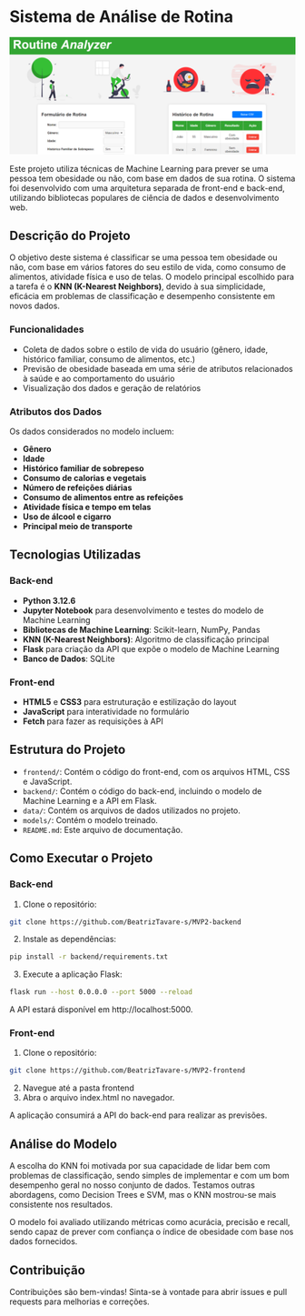 ﻿# Sistema de Análise de Rotina

![Tela do Sistema](https://github.com/BeatrizTavare-s/MVP2-frontend/blob/main/assets/tela.PNG)

Este projeto utiliza técnicas de Machine Learning para prever se uma pessoa tem obesidade ou não, com base em dados de sua rotina. O sistema foi desenvolvido com uma arquitetura separada de front-end e back-end, utilizando bibliotecas populares de ciência de dados e desenvolvimento web.

## Descrição do Projeto

O objetivo deste sistema é classificar se uma pessoa tem obesidade ou não, com base em vários fatores do seu estilo de vida, como consumo de alimentos, atividade física e uso de telas. O modelo principal escolhido para a tarefa é o **KNN (K-Nearest Neighbors)**, devido à sua simplicidade, eficácia em problemas de classificação e desempenho consistente em novos dados.

### Funcionalidades

- Coleta de dados sobre o estilo de vida do usuário (gênero, idade, histórico familiar, consumo de alimentos, etc.)
- Previsão de obesidade baseada em uma série de atributos relacionados à saúde e ao comportamento do usuário
- Visualização dos dados e geração de relatórios

### Atributos dos Dados

Os dados considerados no modelo incluem:

- **Gênero**
- **Idade** 
- **Histórico familiar de sobrepeso**
- **Consumo de calorias e vegetais**
- **Número de refeições diárias**
- **Consumo de alimentos entre as refeições**
- **Atividade física e tempo em telas**
- **Uso de álcool e cigarro**
- **Principal meio de transporte**

## Tecnologias Utilizadas

### Back-end

- **Python 3.12.6**
- **Jupyter Notebook** para desenvolvimento e testes do modelo de Machine Learning
- **Bibliotecas de Machine Learning**: Scikit-learn, NumPy, Pandas
- **KNN (K-Nearest Neighbors)**: Algoritmo de classificação principal
- **Flask** para criação da API que expõe o modelo de Machine Learning
- **Banco de Dados**: SQLite

### Front-end

- **HTML5** e **CSS3** para estruturação e estilização do layout
- **JavaScript** para interatividade no formulário
- **Fetch** para fazer as requisições à API

## Estrutura do Projeto

- `frontend/`: Contém o código do front-end, com os arquivos HTML, CSS e JavaScript.
- `backend/`: Contém o código do back-end, incluindo o modelo de Machine Learning e a API em Flask.
- `data/`: Contém os arquivos de dados utilizados no projeto.
- `models/`: Contém o modelo treinado.
- `README.md`: Este arquivo de documentação.

## Como Executar o Projeto

### Back-end

1. Clone o repositório:

```bash
git clone https://github.com/BeatrizTavare-s/MVP2-backend
```

2. Instale as dependências:

```bash
pip install -r backend/requirements.txt
```

3. Execute a aplicação Flask:
```bash
flask run --host 0.0.0.0 --port 5000 --reload
```

A API estará disponível em http://localhost:5000.

### Front-end
1. Clone o repositório:
```bash
git clone https://github.com/BeatrizTavare-s/MVP2-frontend
```
2. Navegue até a pasta frontend
3. Abra o arquivo index.html no navegador.

A aplicação consumirá a API do back-end para realizar as previsões.

## Análise do Modelo
A escolha do KNN foi motivada por sua capacidade de lidar bem com problemas de classificação, sendo simples de implementar e com um bom desempenho geral no nosso conjunto de dados. Testamos outras abordagens, como Decision Trees e SVM, mas o KNN mostrou-se mais consistente nos resultados.

O modelo foi avaliado utilizando métricas como acurácia, precisão e recall, sendo capaz de prever com confiança o índice de obesidade com base nos dados fornecidos.

## Contribuição
Contribuições são bem-vindas! Sinta-se à vontade para abrir issues e pull requests para melhorias e correções.
